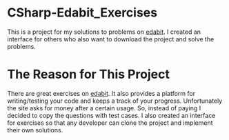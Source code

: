 # CSharp-Edabit_Exercises
This is a project for my solutions to problems on [edabit](https://edabit.com/challenges/csharp). I created an interface for others who also want to download the project and solve the problems.

# The Reason for This Project
There are great exercises on [edabit](https://edabit.com/challenges/csharp). It also provides a platform for writing/testing your code and keeps a track of your progress. Unfortunately the site asks for money after a certain usage. So, instead of paying I decided to copy the questions with test cases.  I also created an interface for exercises so that any developer can clone the project and implement their own solutions. 

